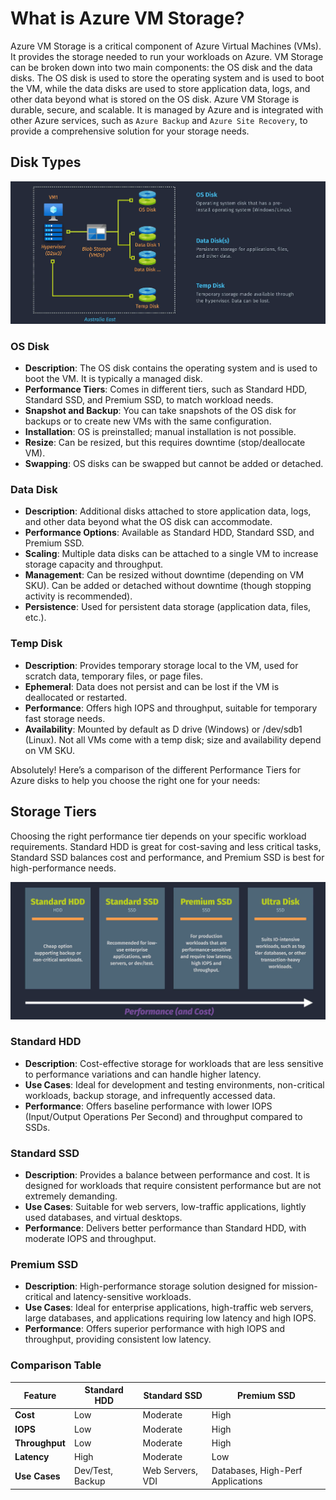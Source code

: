 # What is Azure VM Storage?

Azure VM Storage is a critical component of Azure Virtual Machines (VMs). It provides the storage needed to run your workloads on Azure. VM Storage can be broken down into two main components: the OS disk and the data disks. The OS disk is used to store the operating system and is used to boot the VM, while the data disks are used to store application data, logs, and other data beyond what is stored on the OS disk. Azure VM Storage is durable, secure, and scalable. It is managed by Azure and is integrated with other Azure services, such as `Azure Backup` and `Azure Site Recovery`, to provide a comprehensive solution for your storage needs.

## Disk Types

![alt text](images/vm-disk-types.png)

### OS Disk

- **Description**: The OS disk contains the operating system and is used to boot the VM. It is typically a managed disk.
- **Performance Tiers**: Comes in different tiers, such as Standard HDD, Standard SSD, and Premium SSD, to match workload needs.
- **Snapshot and Backup**: You can take snapshots of the OS disk for backups or to create new VMs with the same configuration.
- **Installation**: OS is preinstalled; manual installation is not possible.
- **Resize**: Can be resized, but this requires downtime (stop/deallocate VM).
- **Swapping**: OS disks can be swapped but cannot be added or detached.

### Data Disk

- **Description**: Additional disks attached to store application data, logs, and other data beyond what the OS disk can accommodate.
- **Performance Options**: Available as Standard HDD, Standard SSD, and Premium SSD.
- **Scaling**: Multiple data disks can be attached to a single VM to increase storage capacity and throughput.
- **Management**: Can be resized without downtime (depending on VM SKU). Can be added or detached without downtime (though stopping activity is recommended).
- **Persistence**: Used for persistent data storage (application data, files, etc.).

### Temp Disk

- **Description**: Provides temporary storage local to the VM, used for scratch data, temporary files, or page files.
- **Ephemeral**: Data does not persist and can be lost if the VM is deallocated or restarted.
- **Performance**: Offers high IOPS and throughput, suitable for temporary fast storage needs.
- **Availability**: Mounted by default as D drive (Windows) or /dev/sdb1 (Linux). Not all VMs come with a temp disk; size and availability depend on VM SKU.

Absolutely! Here’s a comparison of the different Performance Tiers for Azure disks to help you choose the right one for your needs:

## Storage Tiers

Choosing the right performance tier depends on your specific workload requirements. Standard HDD is great for cost-saving and less critical tasks, Standard SSD balances cost and performance, and Premium SSD is best for high-performance needs.

![alt text](images/vm-storage-performance.png)

### Standard HDD

- **Description**: Cost-effective storage for workloads that are less sensitive to performance variations and can handle higher latency.
- **Use Cases**: Ideal for development and testing environments, non-critical workloads, backup storage, and infrequently accessed data.
- **Performance**: Offers baseline performance with lower IOPS (Input/Output Operations Per Second) and throughput compared to SSDs.

### Standard SSD

- **Description**: Provides a balance between performance and cost. It is designed for workloads that require consistent performance but are not extremely demanding.
- **Use Cases**: Suitable for web servers, low-traffic applications, lightly used databases, and virtual desktops.
- **Performance**: Delivers better performance than Standard HDD, with moderate IOPS and throughput.

### Premium SSD

- **Description**: High-performance storage solution designed for mission-critical and latency-sensitive workloads.
- **Use Cases**: Ideal for enterprise applications, high-traffic web servers, large databases, and applications requiring low latency and high IOPS.
- **Performance**: Offers superior performance with high IOPS and throughput, providing consistent low latency.

### Comparison Table

| Feature        | Standard HDD     | Standard SSD     | Premium SSD                       |
| -------------- | ---------------- | ---------------- | --------------------------------- |
| **Cost**       | Low              | Moderate         | High                              |
| **IOPS**       | Low              | Moderate         | High                              |
| **Throughput** | Low              | Moderate         | High                              |
| **Latency**    | High             | Moderate         | Low                               |
| **Use Cases**  | Dev/Test, Backup | Web Servers, VDI | Databases, High-Perf Applications |
